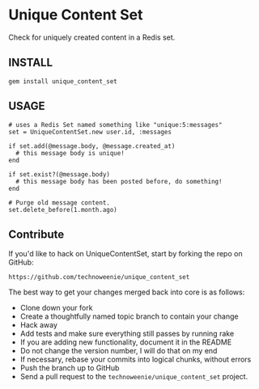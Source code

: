 # Unique Content Set

Check for uniquely created content in a Redis set.

## INSTALL

    gem install unique_content_set

## USAGE

    # uses a Redis Set named something like "unique:5:messages"
    set = UniqueContentSet.new user.id, :messages

    if set.add(@message.body, @message.created_at)
      # this message body is unique!
    end

    if set.exist?(@message.body)
      # this message body has been posted before, do something!
    end

    # Purge old message content.
    set.delete_before(1.month.ago)

## Contribute

If you'd like to hack on UniqueContentSet, start by forking the repo on GitHub:

`https://github.com/technoweenie/unique_content_set`

The best way to get your changes merged back into core is as follows:

* Clone down your fork
* Create a thoughtfully named topic branch to contain your change
* Hack away
* Add tests and make sure everything still passes by running rake
* If you are adding new functionality, document it in the README
* Do not change the version number, I will do that on my end
* If necessary, rebase your commits into logical chunks, without errors
* Push the branch up to GitHub
* Send a pull request to the `technoweenie/unique_content_set` project.

